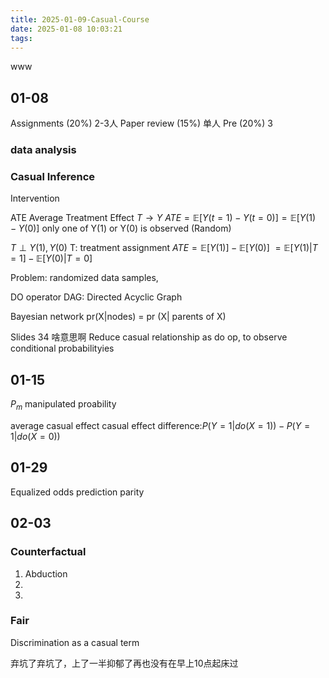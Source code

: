 ```yaml
---
title: 2025-01-09-Casual-Course
date: 2025-01-08 10:03:21
tags:
---
```

www
## 01-08
Assignments (20%) 2-3人
Paper review (15%) 单人
Pre (20%) 3

### data analysis
### Casual Inference

Intervention

ATE Average Treatment Effect
$T\rightarrow Y$
$ATE = \mathbb{E}[Y(t=1) - Y(t=0)] = \mathbb{E}[Y(1) - Y(0)]$
only one of Y(1) or Y(0) is observed (Random)

$T\perp Y(1), Y(0)$ T: treatment assignment
$ATE = \mathbb{E}[Y(1)] -\mathbb{E}[Y(0)]$
$= \mathbb{E}[Y(1) | T=1] - \mathbb{E}[Y(0) | T=0]$

Problem: randomized data samples, 

DO operator
DAG: Directed Acyclic Graph

Bayesian network
pr(X|nodes) = pr (X| parents of X)

Slides 34 啥意思啊 Reduce casual relationship as do op, to observe conditional probabilityies

### 
## 01-15
$P_m$ manipulated proability

average casual effect
casual effect difference:$P(Y=1|do(X=1))-P(Y=1|do(X=0))$

## 01-29
Equalized odds
prediction parity

## 02-03
### Counterfactual 
1. Abduction
2.
3. 


### Fair
Discrimination as a casual term


弃坑了弃坑了，上了一半抑郁了再也没有在早上10点起床过
